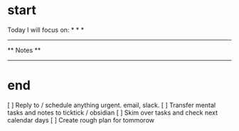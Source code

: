 # start
Today I will focus on:
*
*
*

---
** Notes **


---

# end
[ ] Reply to / schedule anything urgent. email, slack.
[ ] Transfer mental tasks and notes to ticktick / obsidian
[ ] Skim over tasks and check next calendar days
[ ] Create rough plan for tommorow
